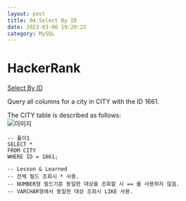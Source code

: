 ```yaml
---
layout: post
title: 04.Select By ID
date: 2023-03-06 19:20:23 
category: MySQL
---
```


# HackerRank 
[Select By ID](https://www.hackerrank.com/challenges/select-by-id/problem?isFullScreen=true)    

Query all columns for a city in CITY with the ID 1661.

The CITY table is described as follows:  
![이미지](https://s3.amazonaws.com/hr-challenge-images/8137/1449729804-f21d187d0f-CITY.jpg)  

```MySQL
-- 풀이1
SELECT *
FROM CITY
WHERE ID = 1661;

-- Lesson & Learned 
-- 전체 필드 조회시 * 사용.  
-- NUMBER형 필드기준 동일한 대상을 조회할 시 == 를 사용하지 않음.  
-- VARCHAR형에서 동일한 대상 조회시 LIKE 사용. 
```
